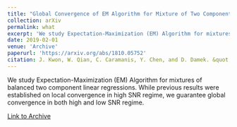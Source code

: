 ```yaml
---
title: "Global Convergence of EM Algorithm for Mixture of Two Component Linear Regression"
collection: arXiv
permalink: what
excerpt: 'We study Expectation-Maximization (EM) Algorithm for mixtures of balanced two component linear regressions. While previous results were established on local convergence in high SNR regime, we guarantee global convergence in both high and low SNR regime.'
date: 2019-02-01
venue: 'Archive'
paperurl: 'https://arxiv.org/abs/1810.05752'
citation: J. Kwon, W. Qian, C. Caramanis, Y. Chen, and D. Damek. &quot;Global Convergence of EM Algorithm for Mixture of Two Component Linear Regression&quot; <i>To appear in the proceedings of the Conference on Learning Theory (COLT) 2019.</i>
---
```


We study Expectation-Maximization (EM) Algorithm for mixtures of balanced two component linear regressions. While previous results were established on local convergence in high SNR regime, we guarantee global convergence in both high and low SNR regime. 

[Link to Archive](https://arxiv.org/abs/1810.05752)